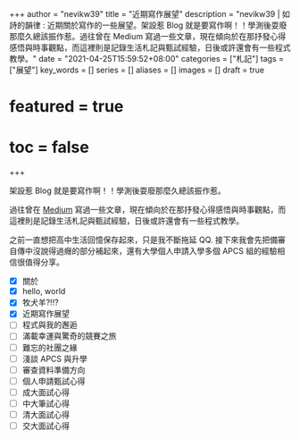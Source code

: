 +++
author = "nevikw39"
title = "近期寫作展望"
description = "nevikw39 | 如詩的韻律 : 近期關於寫作的一些展望。架設惹 Blog 就是要寫作啊！！學測後耍廢那麼久總該振作惹。過往曾在 Medium 寫過一些文章，現在傾向於在那抒發心得感悟與時事觀點，而這裡則是記錄生活札記與甄試經驗，日後或許還會有一些程式教學。"
date = "2021-04-25T15:59:52+08:00"
categories = ["札記"]
tags = ["展望"]
key_words = []
series = []
aliases = []
images = []
draft = true
# featured = true
# toc = false
+++

架設惹 Blog 就是要寫作啊！！學測後耍廢那麼久總該振作惹。

過往曾在 [Medium](https://nevikw39.medium.com/) 寫過一些文章，現在傾向於在那抒發心得感悟與時事觀點，而這裡則是記錄生活札記與甄試經驗，日後或許還會有一些程式教學。

之前一直想把高中生活回憶保存起來，只是我不斷拖延 QQ. 接下來我會先把備審自傳中沒說得過癮的部分補起來，還有大學個人申請入學多個 APCS 組的經驗相信很值得分享。

- [x] 關於
- [x] hello, world
- [x] 牧犬羊⁈⁉
- [x] 近期寫作展望
- [ ] 程式與我的邂逅
- [ ] 滿載幸運與驚奇的競賽之旅
- [ ] 難忘的社團之緣
- [ ] 淺談 APCS 與升學
- [ ] 審查資料準備方向
- [ ] 個人申請甄試心得
- [ ] 成大面試心得
- [ ] 中大筆試心得
- [ ] 清大面試心得
- [ ] 交大面試心得
